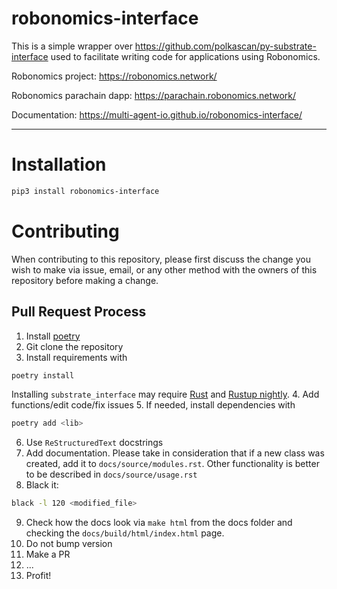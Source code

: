 # robonomics-interface
This is a simple wrapper over https://github.com/polkascan/py-substrate-interface used to facilitate writing code for applications using Robonomics.

Robonomics project: https://robonomics.network/

Robonomics parachain dapp: https://parachain.robonomics.network/

Documentation: https://multi-agent-io.github.io/robonomics-interface/
_______
# Installation 
```bash
pip3 install robonomics-interface
```
# Contributing

When contributing to this repository, please first discuss the change you wish to make via issue,
email, or any other method with the owners of this repository before making a change. 

## Pull Request Process

1. Install [poetry](https://python-poetry.org/docs/) 
2. Git clone the repository
3. Install requirements with
```bash
poetry install
```
Installing `substrate_interface` may require [Rust](https://www.rust-lang.org/tools/install) and 
[Rustup nightly](https://rust-lang.github.io/rustup/concepts/channels.html).
4. Add functions/edit code/fix issues
5. If needed, install dependencies with
```bash
poetry add <lib>
```
6. Use `ReStructuredText` docstrings
7. Add documentation. Please take in consideration that if a new class was created, add it to `docs/source/modules.rst`.
Other functionality is better to be described in `docs/source/usage.rst`
8. Black it:
```bash
black -l 120 <modified_file>
```
9. Check how the docs look via `make html` from the docs folder and checking the `docs/build/html/index.html` page.
10. Do not bump version
11. Make a PR
12. ...
13. Profit!
